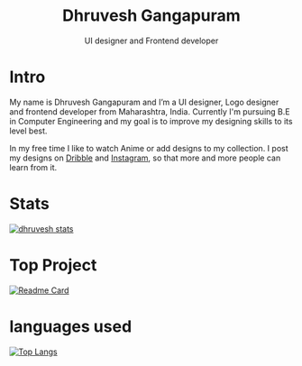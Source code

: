 <div align="center">
<h1>Dhruvesh Gangapuram</h1>
</div>

<p align="center">
UI designer and Frontend developer
</p>

<h1>Intro</h1>

My name is Dhruvesh Gangapuram and I’m a UI designer, Logo designer and frontend developer from Maharashtra, India. Currently I'm pursuing B.E in Computer Engineering and my goal is to improve my designing skills to its level best.

In my free time I like to watch Anime or add designs to my collection. I post my designs on [Dribble](https://dribbble.com/Dhruvesh_Gangapuram) 
and [Instagram](https://www.instagram.com/graphics_frenzy/?hl=en), so that more and more people can learn from it. 


<h1>Stats</h1>

[![dhruvesh stats](https://github-readme-stats.vercel.app/api?username=Dhruvesh-Gangapuram)](https://github.com/Dhruvesh-Gangapuram)


<h1>Top Project</h1>

[![Readme Card](https://github-readme-stats.vercel.app/api/pin/?username=Dhruvesh-Gangapuram&repo=tic_tac_toe )](https://github.com/Dhruvesh-Gangapuram/tic_tac_toe)


<h1>languages used</h1>

[![Top Langs](https://github-readme-stats.vercel.app/api/top-langs/?username=Dhruvesh-Gangapuram)](https://github.com/Dhruvesh-Gangapuram)

